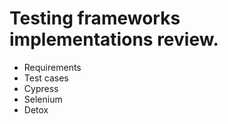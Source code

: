 # Testing frameworks implementations review.
- Requirements
- Test cases
- Cypress
- Selenium
- Detox
